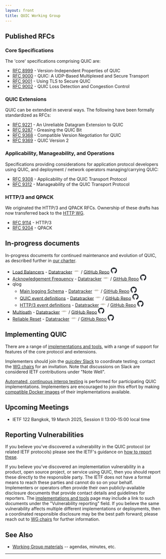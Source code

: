 ```yaml
---
layout: front
title: QUIC Working Group
---
```


## Published RFCs
### Core Specifications

The 'core' specifications comprising QUIC are:

* [RFC 8999](https://www.rfc-editor.org/rfc/rfc8999.html) - Version-Independent Properties of QUIC
* [RFC 9000](https://www.rfc-editor.org/rfc/rfc9000.html) - QUIC: A UDP-Based Multiplexed and Secure Transport
* [RFC 9001](https://www.rfc-editor.org/rfc/rfc9001.html) - Using TLS to Secure QUIC
* [RFC 9002](https://www.rfc-editor.org/rfc/rfc9002.html) - QUIC Loss Detection and Congestion Control

### QUIC Extensions

QUIC can be extended in several ways. The following have been
formally standardized as RFCs:

* [RFC 9221](https://www.rfc-editor.org/rfc/rfc9221.html) - An Unreliable Datagram Extension to QUIC
* [RFC 9287](https://www.rfc-editor.org/rfc/rfc9287.html) - Greasing the QUIC Bit
* [RFC 9368](https://www.rfc-editor.org/rfc/rfc9368.html) - Compatible Version Negotiation for QUIC
* [RFC 9369](https://www.rfc-editor.org/rfc/rfc9369.html) - QUIC Version 2

### Applicability, Manageability, and Operations

Specifications providing considerations for application protocol developers
using QUIC, and deployment / network operators managing/carrying QUIC:

* [RFC 9308](https://www.rfc-editor.org/rfc/rfc9308.html) - Applicability of the QUIC Transport Protocol
* [RFC 9312](https://www.rfc-editor.org/rfc/rfc9312.html) - Manageability of the QUIC Transport Protocol

### HTTP/3 and QPACK

We originated the HTTP/3 and QPACK RFCs. Ownership of these drafts has now
transferred back to the [HTTP WG](https://httpwg.org).

* [RFC 9114](https://www.rfc-editor.org/rfc/rfc9114.html) - HTTP/3
* [RFC 9204](https://www.rfc-editor.org/rfc/rfc9204.html) - QPACK

## In-progress documents

In-progress documents for continued maintenance and evolution of QUIC, as described
further in [our charter](https://datatracker.ietf.org/wg/quic/about/).

* [Load Balancers](https://quicwg.github.io/load-balancers/draft-ietf-quic-load-balancers.html) -
  [Datatracker](https://datatracker.ietf.org/doc/html/draft-ietf-quic-load-balancers) <img src="asset/ietf-logo-white.svg" width=20>  /
  [GitHub Repo](https://github.com/quicwg/load-balancers) <img src="asset/github-mark.svg" width=20>
* [Acknowledgement Frequency](https://quicwg.org/ack-frequency/draft-ietf-quic-ack-frequency.html) -
  [Datatracker](https://datatracker.ietf.org/doc/html/draft-ietf-quic-ack-frequency) <img src="asset/ietf-logo-white.svg" width=20> /
  [GitHub Repo](https://github.com/quicwg/ack-frequency) <img src="asset/github-mark.svg" width=20>
* qlog
    * [Main logging Schema](https://quicwg.org/qlog/draft-ietf-quic-qlog-main-schema.html) -
      [Datatracker](https://datatracker.ietf.org/doc/html/draft-ietf-quic-qlog-main-schema) <img src="asset/ietf-logo-white.svg" width=20> /
      [GitHub Repo](https://github.com/quicwg/qlog) <img src="asset/github-mark.svg" width=20>
    * [QUIC event definitions](https://quicwg.org/qlog/draft-ietf-quic-qlog-quic-events.html) -
      [Datatracker](https://datatracker.ietf.org/doc/html/draft-ietf-quic-qlog-quic-events.html) <img src="asset/ietf-logo-white.svg" width=20> /
      [GitHub Repo](https://github.com/quicwg/qlog) <img src="asset/github-mark.svg" width=20>
    * [HTTP/3 event definitions](https://quicwg.org/qlog/draft-ietf-quic-qlog-h3-events.html) -
      [Datatracker](https://datatracker.ietf.org/doc/html/draft-ietf-quic-qlog-h3-events.html) <img src="asset/ietf-logo-white.svg" width=20> /
      [GitHub Repo](https://github.com/quicwg/qlog) <img src="asset/github-mark.svg" width=20>
* [Multipath](https://quicwg.org/multipath/draft-ietf-quic-multipath.html) -
  [Datatracker](https://datatracker.ietf.org/doc/html/draft-ietf-quic-multipath) <img src="asset/ietf-logo-white.svg" width=20> /
  [GitHub Repo](https://github.com/quicwg/multipath) <img src="asset/github-mark.svg" width=20>
* [Reliable Reset](https://quicwg.org/reliable-stream-reset/draft-ietf-quic-reliable-stream-reset.html) -
  [Datatracker](https://datatracker.ietf.org/doc/html/draft-ietf-quic-reliable-stream-reset) <img src="asset/ietf-logo-white.svg" width=20> /
  [GitHub Repo](https://github.com/quicwg/reliable-stream-reset) <img src="asset/github-mark.svg" width=20>


## Implementing QUIC

There are a range of [implementations and tools](https://quicwg.org/staging.quicwg.github.io/implementations.html),
with a range of support for features of the core protocol and extensions.

Implementers should join the [quicdev Slack](https://quicdev.slack.com/) to
coordinate testing; contact the [WG chairs](mailto:quic-chairs@ietf.org) for an
invitation. Note that discussions on Slack are considered IETF contributions
under "Note Well".

[Automated, continuous interop testing](https://interop.seemann.io/) is
performed for participating QUIC implementations. Implementers are encouraged to
join this effort by making [compatible Docker images](https://github.com/marten-seemann/quic-interop-runner#building-a-quic-endpoint) of their implementations available.

## Upcoming Meetings

* IETF 122 Bangkok, 19 March 2025, Session II 13:00-15:00 local time

## Reporting Vulnerabilities

If you believe you've discovered a vulnerability in the QUIC protocol (or related
IETF protocols) please see the IETF's guidance on [how to report
these](https://www.ietf.org/standards/rfcs/vulnerabilities/).

If you believe you've discovered an implementation vulnerability in a product,
open source project, or service using QUIC, then you should report these
directly to the responsible party. The IETF does not have a formal means to
reach these parties and cannot do so on your behalf. Implementers or operators
often provide their own publicly-available disclosure documents that provide
contact details and guidelines for reporters. The [implementations and
tools](https://quicwg.org/staging.quicwg.github.io/implementations.html) page
may include a link to such documents under the "Vulnerability reporting" field.
If you believe the same vulnerability affects multiple different implementations
or deployments, then a coordinated responsible disclosure may be the best path
forward; please reach out to [WG chairs](mailto:quic-chairs@ietf.org) for
further information.

## See Also

* [Working Group materials](https://github.com/quicwg/wg-materials) -- agendas, minutes, etc.

----
